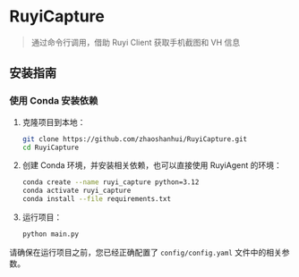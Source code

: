 # RuyiCapture
> 通过命令行调用，借助 Ruyi Client 获取手机截图和 VH 信息

## 安装指南

### 使用 Conda 安装依赖

1. 克隆项目到本地：

   ```bash
   git clone https://github.com/zhaoshanhui/RuyiCapture.git
   cd RuyiCapture
   ```

2. 创建 Conda 环境，并安装相关依赖，也可以直接使用 RuyiAgent 的环境：

   ```bash
   conda create --name ruyi_capture python=3.12
   conda activate ruyi_capture
   conda install --file requirements.txt
   ```

4. 运行项目：

   ```bash
   python main.py
   ```

请确保在运行项目之前，您已经正确配置了 `config/config.yaml` 文件中的相关参数。